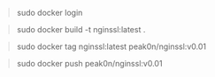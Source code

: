 [namefile]: nginssl
[version]: v0.01

>sudo docker login

>sudo docker build -t nginssl:latest .

>sudo docker tag nginssl:latest peak0n/nginssl:v0.01

>sudo docker push peak0n/nginssl:v0.01